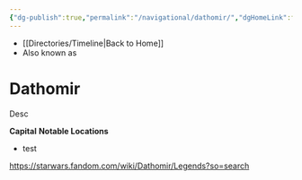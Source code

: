 ```yaml
---
{"dg-publish":true,"permalink":"/navigational/dathomir/","dgHomeLink":false}
---
```


- [[Directories/Timeline\|Back to Home]]
- Also known as 

# Dathomir
Desc

**Capital**
**Notable Locations**
- test

https://starwars.fandom.com/wiki/Dathomir/Legends?so=search
